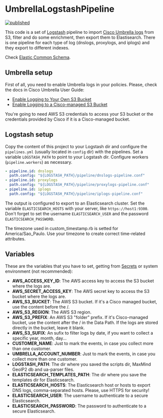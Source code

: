 # UmbrellaLogstashPipeline

[![published](https://static.production.devnetcloud.com/codeexchange/assets/images/devnet-published.svg)](https://developer.cisco.com/codeexchange/github/repo/rafaelsampaio/UmbrellaLogstashPipeline)

This code is a set of [Logstash](https://www.elastic.co/logstash) pipeline to import [Cisco Umbrella logs](https://docs.umbrella.com/deployment-umbrella/docs/log-formats-and-versioning) from S3, filter and do some enrichment, then export them to Elastisearch. There is one pipeline for each type of log (dnslogs, proxylogs, and iplogs) and they export to different indexes.

Check [Elastic Common Schema](https://www.elastic.co/guide/en/ecs/current/ecs-reference.html).

## Umbrella setup

First of all, you need to enable Umbrella logs in your policies. Please, check the docs in Cisco Umbrella User Guide:

- [Enable Logging to Your Own S3 Bucket](https://docs.umbrella.com/deployment-umbrella/docs/setting-up-an-amazon-s3-bucket)
- [Enable Logging to a Cisco-managed S3 Bucket](https://docs.umbrella.com/deployment-umbrella/docs/cisco-managed-s3-bucket)

You're going to need AWS S3 credentials to access your S3 bucket or the credentials provided by Cisco if it is a Cisco-managed bucket.

## Logstash setup

Copy the content of this project to your Logstash dir and configure the `pipelines.yml` (usually located in `config` dir) with the pipelines. Set a variable `LOGSTASH_PATH` to point to your Logstash dir. Configure workers (`pipeline.workers`) as necessary.

```yaml
- pipeline.id: dnslogs
  path.config: "${LOGSTASH_PATH}/pipeline/dnslogs-pipeline.conf"
- pipeline.id: proxylogs
  path.config: "${LOGSTASH_PATH}/pipeline/proxylogs-pipeline.conf"
- pipeline.id: iplogs
  path.config: "${LOGSTASH_PATH}/pipeline/iplogs-pipeline.conf"
```

The output is configured to export to an Elasticsearch cluster. Set the variable `ELASTICSEARCH_HOSTS` with your server, like `https://host1:9300`. Don't forget to set the username `ELASTICSEARCH_USER` and the password `ELASTICSEARCH_PASSWORD`.

The timezone used in custom_timestamp.rb is setted for America/Sao_Paulo. Use your timezone to create correct time-related attributes.

## Variables

These are the variables that you have to set, getting from [Secrets](https://www.elastic.co/guide/en/logstash/current/keystore.html) or system environment (not recommended):

- **AWS_ACCESS_KEY_ID**: The AWS access key to access the S3 bucket where the logs are.
- **AWS_SECRET_ACCESS_KEY**: The AWS secret key to access the S3 bucket where the logs are.
- **AWS_S3_BUCKET**: The AWS S3 bucket. If it's a Cisco managed bucket, use the content before the /.
- **AWS_S3_REGION**: The AWS S3 region.
- **AWS_S3_PREFIX**: An AWS S3 "folder" prefix. If it's Cisco-managed bucket, use the content after the / in the Data Path. If the logs are stored directly in the bucket, leave it blank.
- **AWS_S3_SUFIX**: An sufix to filter logs by date, if you want to collect a specific year, month, day...
- **CUSTOMER_NAME**: Just to mark the events, in case you collect more than one customer.
- **UMBRELLA_ACCOUNT_NUMBER**: Just to mark the events, in case you collect more than one customer.
- **LOGSTASH_PATH**: The dir where you saved the scripts dir, MaxMind GeoIP2 db and ua-parser files.
- **ELASTICSEARCH_TEMPLATES_PATH**: The dir where you save the templates dir for Elasticsearch.
- **ELASTICSEARCH_HOSTS**: The Elasticsearch host or hosts to export DNS logs, comma-separated hosts. Please, use HTTPS for security!
- **ELASTICSEARCH_USER**: The username to authenticate to a secure Elasticsearch.
- **ELASTICSEARCH_PASSWORD**: The password to authenticate to a secure Elasticsearch.
